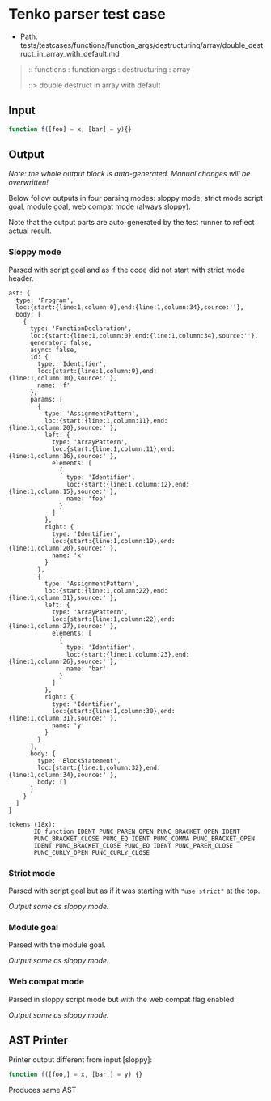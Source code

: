 # Tenko parser test case

- Path: tests/testcases/functions/function_args/destructuring/array/double_destruct_in_array_with_default.md

> :: functions : function args : destructuring : array
>
> ::> double destruct in array with default

## Input

`````js
function f([foo] = x, [bar] = y){}
`````

## Output

_Note: the whole output block is auto-generated. Manual changes will be overwritten!_

Below follow outputs in four parsing modes: sloppy mode, strict mode script goal, module goal, web compat mode (always sloppy).

Note that the output parts are auto-generated by the test runner to reflect actual result.

### Sloppy mode

Parsed with script goal and as if the code did not start with strict mode header.

`````
ast: {
  type: 'Program',
  loc:{start:{line:1,column:0},end:{line:1,column:34},source:''},
  body: [
    {
      type: 'FunctionDeclaration',
      loc:{start:{line:1,column:0},end:{line:1,column:34},source:''},
      generator: false,
      async: false,
      id: {
        type: 'Identifier',
        loc:{start:{line:1,column:9},end:{line:1,column:10},source:''},
        name: 'f'
      },
      params: [
        {
          type: 'AssignmentPattern',
          loc:{start:{line:1,column:11},end:{line:1,column:20},source:''},
          left: {
            type: 'ArrayPattern',
            loc:{start:{line:1,column:11},end:{line:1,column:16},source:''},
            elements: [
              {
                type: 'Identifier',
                loc:{start:{line:1,column:12},end:{line:1,column:15},source:''},
                name: 'foo'
              }
            ]
          },
          right: {
            type: 'Identifier',
            loc:{start:{line:1,column:19},end:{line:1,column:20},source:''},
            name: 'x'
          }
        },
        {
          type: 'AssignmentPattern',
          loc:{start:{line:1,column:22},end:{line:1,column:31},source:''},
          left: {
            type: 'ArrayPattern',
            loc:{start:{line:1,column:22},end:{line:1,column:27},source:''},
            elements: [
              {
                type: 'Identifier',
                loc:{start:{line:1,column:23},end:{line:1,column:26},source:''},
                name: 'bar'
              }
            ]
          },
          right: {
            type: 'Identifier',
            loc:{start:{line:1,column:30},end:{line:1,column:31},source:''},
            name: 'y'
          }
        }
      ],
      body: {
        type: 'BlockStatement',
        loc:{start:{line:1,column:32},end:{line:1,column:34},source:''},
        body: []
      }
    }
  ]
}

tokens (18x):
       ID_function IDENT PUNC_PAREN_OPEN PUNC_BRACKET_OPEN IDENT
       PUNC_BRACKET_CLOSE PUNC_EQ IDENT PUNC_COMMA PUNC_BRACKET_OPEN
       IDENT PUNC_BRACKET_CLOSE PUNC_EQ IDENT PUNC_PAREN_CLOSE
       PUNC_CURLY_OPEN PUNC_CURLY_CLOSE
`````

### Strict mode

Parsed with script goal but as if it was starting with `"use strict"` at the top.

_Output same as sloppy mode._

### Module goal

Parsed with the module goal.

_Output same as sloppy mode._

### Web compat mode

Parsed in sloppy script mode but with the web compat flag enabled.

_Output same as sloppy mode._

## AST Printer

Printer output different from input [sloppy]:

````js
function f([foo,] = x, [bar,] = y) {}
````

Produces same AST
